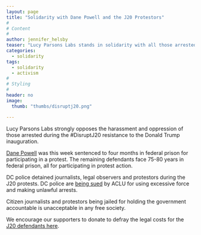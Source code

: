 ```yaml
---
layout: page
title: "Solidarity with Dane Powell and the J20 Protestors"
#
# Content
#
author: jennifer_helsby
teaser: "Lucy Parsons Labs stands in solidarity with all those arrested at the Inauguration protests in Washington D.C."
categories:
  - solidarity
tags:
  - solidarity
  - activism
#
# Styling
#
header: no
image:
  thumb: "thumbs/disruptj20.png"

---
```


Lucy Parsons Labs strongly opposes the harassment and oppression of
those arrested during the #DisruptJ20 resistance to the Donald Trump inauguration.

[Dane Powell](http://www.unicornriot.ninja/?p=16954) was this week
sentenced to four months in federal prison for participating in a protest.
The remaining defendants face 75-80 years in federal prison, all for participating
in protest action.

DC police detained
journalists, legal observers and protestors during the J20 protests.
DC police are [being sued](https://www.buzzfeed.com/zoetillman/the-aclu-is-suing-dc-police-over-inauguration-day-arrests)
by ACLU for using excessive force and making unlawful arrests.

Citizen journalists and protestors being jailed for holding the government
accountable is unacceptable in any free society.

We encourage our supporters to donate to defray the legal costs for the [J20
defendants here](http://defendj20resistance.org/support#statement).
